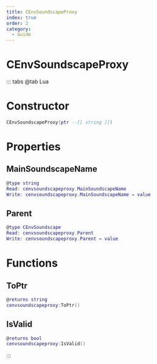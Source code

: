 ```yaml
---
title: CEnvSoundscapeProxy
index: true
order: 2
category:
  - Guide
---
```


# CEnvSoundscapeProxy

::: tabs
@tab Lua
# Constructor
```lua
CEnvSoundscapeProxy(ptr --[[ string ]])
```
# Properties
## MainSoundscapeName 
```lua
@type string
Read: cenvsoundscapeproxy.MainSoundscapeName
Write: cenvsoundscapeproxy.MainSoundscapeName = value
```
## Parent 
```lua
@type CEnvSoundscape
Read: cenvsoundscapeproxy.Parent
Write: cenvsoundscapeproxy.Parent = value
```
# Functions
## ToPtr
```lua
@returns string
cenvsoundscapeproxy:ToPtr()
```
## IsValid
```lua
@returns bool
cenvsoundscapeproxy:IsValid()
```

:::